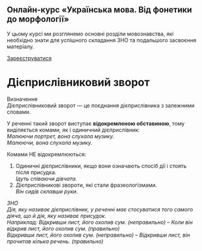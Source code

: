 <div class="banner">
  <h2 class="course">Онлайн-курс «Українська мова. Від фонетики до морфології»</h2>
  <p class="course-description">
     У цьому курсі ми розглянемо основні розділи мовознавства, які необхідно знати для успішного складання ЗНО та подальшого засвоєння матеріалу.<br>
  </p>
    <div class="button-wrapper">
        <a class="registration-button" target="_blank" href="http://bit.ly/2zuYUGS">Зареєструватися</a>
    </div>   
</div>

# Дiєприслiвниковий зворот

<div class="eoz-wrap">
<span class="eoz">Визначення</span>
<div class="eoz-text">
Дiєприслiвниковий зворот — це поєднання дiєприслiвника з залежними словами.
</div>
</div>


У реченнi такий зворот виступає <b>вiдокремленою обставиною</b>, тому видiляється комами, як i одиничний дiєприслiвник:<br><i>Малюючи портрет, вона слухала музику.<br>Малюючи, вона слухала музику.</i>


Комами <span class="p1">НЕ</span> вiдокремлюються:

<ol>
<li>Одиничнi дiєприслiвники, якщо вони означають спосiб дiї i стоять пiсля присудка.<br>
<i>Iдуть спiваючи дiвчата.</i></li>
<li> Дiєприслiвниковi звороти, якi стали фразеологiзмами.<br>
<i>Вiн сидiв склавши руки.</li>
</ol>

<div class="add-wrap">
<span class="add">ЗНО</span>
<div class="add-text">
Дiя, яку називає дiєприслiвник, у реченнi має стосуватися того самого дiяча, що й дiя, яку називає присудок.<br>
Наприклад:
<i>Вiдкривши лист, його охопив сум.</i> (неправильно) – <i>Коли вiн вiдкрив лист, його охопив сум.</i> (правильно)<br>
<i>Вiдкривши лист, його охопив сум.</i> (неправильно) – <i>Вiдкривши лист, вiн прочитав кiлька речень.</i> (правильно)
</div>
<br>